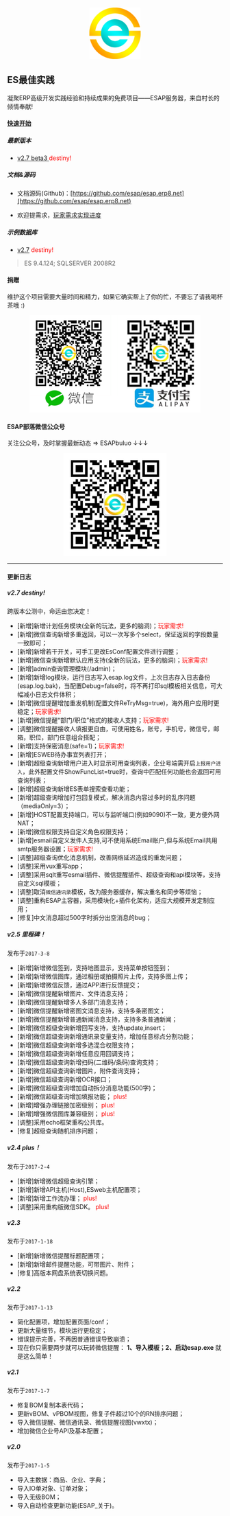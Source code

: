 <p align="center">
  <img src="./img/logo.png" width="120">
</p>

## ES最佳实践
凝聚ERP高级开发实践经验和持续成果的免费项目——ESAP服务器，来自村长的倾情奉献!

#### [快速开始](s0.md)

##### 最新版本
* <a href="./build/esap2.7destiny beta3.rar" target="_blank">v2.7 beta3 </a><span style="color:red"> destiny!</span>

##### 文档&源码

* 文档源码(Github)：[https://github.com/esap/esap.erp8.net](https://github.com/esap/esap.erp8.net) 

* 欢迎提需求，[玩家需求实现进度](ref.md)

##### 示例数据库

* <a href="./db/esap2.0.rar" target="_blank">v2.7</a> <span style="color:red">destiny!</span>

> ES 9.4.124; SQLSERVER 2008R2

#### 捐赠
维护这个项目需要大量时间和精力，如果它确实帮上了你的忙，不要忘了请我喝杯茶哦 :)

<p align="center">
  <img src="./img/esap_pay.png" width="400">
</p>

#### ESAP部落微信公众号
关注公众号，及时掌握最新动态 => ESAPbuluo ↓↓↓

<p align="center">
  <img src="./img/wx.jpg" width="240">
</p>

<hr />

#### 更新日志

##### v2.7 destiny!
跨版本公测中，命运由您决定！

* [新增]新增计划任务模块(全新的玩法，更多的脑洞)；<span style="color:red">玩家需求!</span>
* [新增]微信查询新增多重返回，可以一次写多个select，保证返回的字段数量一致即可；
* [新增]新增若干开关，可手工更改EsConf配置文件进行调整；
* [新增]微信查询新增默认应用支持(全新的玩法，更多的脑洞)；<span style="color:red">玩家需求!</span>
* [新增]admin查询管理模块(/admin)；
* [新增]新增log模块，运行日志写入esap.log文件，上次日志存入日志备份(esap.log.bak)，当配置Debug=false时，将不再打印sql模板相关信息，可大幅减小日志文件体积；
* [新增]微信提醒增加重发机制(配置文件ReTryMsg=true)，海外用户应用时更稳定；<span style="color:red">玩家需求!</span>
* [新增]微信提醒“部门/职位”格式的接收人支持；<span style="color:red">玩家需求!</span>
* [调整]微信提醒接收人填报更自由，可使用姓名，账号，手机号，微信号，邮箱，职位，部门任意组合搭配；
* [新增]支持保密消息(safe=1)；<span style="color:red">玩家需求!</span>
* [新增]ESWEB待办事宜列表打开；
* [新增]超级查询新增用户进入时显示可用查询列表，企业号端需开启`上报用户进入`，此外配置文件ShowFuncList=true时，查询中匹配任何功能也会返回可用查询列表；
* [新增]超级查询新增ES表单搜索查看功能；
* [新增]超级查询增加打包回复模式，解决消息内容过多时的乱序问题（mediaOnly=3）；
* [新增]HOST配置支持端口，可以与监听端口(例如9090)不一致，更方便外网NAT；
* [新增]微信权限支持自定义角色权限支持；
* [新增]esmail自定义发件人支持,可不使用系统Email账户,但与系统Email共用smtp服务器设置；<span style="color:red">玩家需求!</span>
* [调整]超级查询优化消息机制，改善网络延迟造成的重发问题；
* [调整]采用vux重写app；
* [调整]采用sqlt重写esmail插件、微信提醒插件、超级查询和api模块等，支持自定义sql模板；
* [调整]取消`微信通讯录`模板，改为服务器缓存，解决重名和同步等烦恼；
* [调整]重构ESAP主容器，采用模块化+插件化架构，适应大规模开发定制应用；
* [修复]中文消息超过500字时拆分出空消息的bug；

##### v2.5 里程碑！
发布于`2017-3-8`

* [新增]新增微信签到，支持地图显示，支持菜单按钮签到；
* [新增]新增微信图库，通过相册或拍摄照片上传，支持多图上传；
* [新增]新增微信反馈，通过APP进行反馈提交；
* [新增]微信提醒新增图片、文件消息支持；
* [新增]微信提醒新增多人多部门消息支持；
* [新增]微信提醒新增密图文消息支持，支持多条密图文；
* [新增]微信提醒新增普通新闻消息支持，支持多条普通新闻；
* [新增]微信超级查询新增回写支持，支持update,insert；
* [新增]微信超级查询新增通讯录变量支持，增加任意标点分割功能；
* [新增]微信超级查询新增多选混合权限支持；
* [新增]微信超级查询新增任意应用回调支持；
* [新增]微信超级查询新增扫码(二维码/条码)查询支持；
* [新增]微信超级查询新增图片，附件查询支持；
* [新增]微信超级查询新增OCR接口；
* [新增]微信超级查询增加自动拆分消息功能(500字)；
* [新增]微信超级查询增加填报功能； <span style="color:red">plus!</span>
* [新增]增强办理链接加密级别； <span style="color:red">plus!</span>
* [新增]增强微信图库兼容级别； <span style="color:red">plus!</span>
* [调整]采用echo框架重构公共库。
* [修复]超级查询随机排序问题；

##### v2.4 plus！
发布于`2017-2-4`

* [新增]新增微信超级查询引擎；
* [新增]新增API主机(Host),ESweb主机配置项；
* [新增]新增工作流办理； <span style="color:red">plus!</span>
* [调整]采用重构版微信SDK。 <span style="color:red">plus!</span>

##### v2.3
发布于`2017-1-18`

* [新增]新增微信提醒标题配置项；  
* [新增]新增邮件提醒功能，可带图片、附件；  
* [修复]高版本网盘系统表切换问题。

##### v2.2
发布于`2017-1-13`

* 简化配置项，增加配置页面/conf；  
* 更新大量细节，模块运行更稳定；
* 错误提示完善，不再因普通错误导致崩溃；  
* 现在你只需要两步就可以玩转微信提醒： **1、导入模板；2、启动esap.exe** 就是这么简单！

##### v2.1
发布于`2017-1-7`

* 修复BOM复制本表代码；  
* 更新vBOM、vPBOM视图，修复子件超过10个的RN排序问题；  
* 导入微信提醒、微信通讯录、微信提醒视图(vwxtx)；    
* 增加微信企业号API及基本配置； 

##### v2.0 
发布于`2017-1-5`

* 导入主数据：商品、企业、字典；  
* 导入IO单对象、订单对象；  
* 导入无级BOM；  
* 导入自动检查更新功能(ESAP_关于)。
